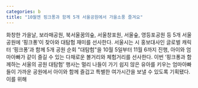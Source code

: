 ```yaml
---
categories: b
title: "10월엔 핑크퐁과 함께 5개 서울공원에서 가을소풍 즐겨요"
---
```

화창한 가을날, 보라매공원, 북서울꿈의숲, 서울창포원, 서울숲, 영등포공원 등 5개 서울 공원에 ‘핑크퐁’이 찾아와 대탐험 재미를 선사한다. 서울시는 시 홍보대사인 글로벌 캐릭터 ‘핑크퐁’과 함께 5개 공원 순회 "대탐험"을 10월 5일부터 11월 6까지 진행, 아이와 엄마아빠가 같이 즐길 수 있는 다채로운 볼거리와 체험거리를 선사한다. 이번 ‘핑크퐁과 함께하는 서울의 공원 대탐험’ 행사는 멀리 나들이 가기 쉽지 않은 유아를 키우는 엄마아빠들이 가까운 공원에서 아이와 함께 즐겁고 특별한 여가시간을 보낼 수 있도록 기획됐다.이를 위해